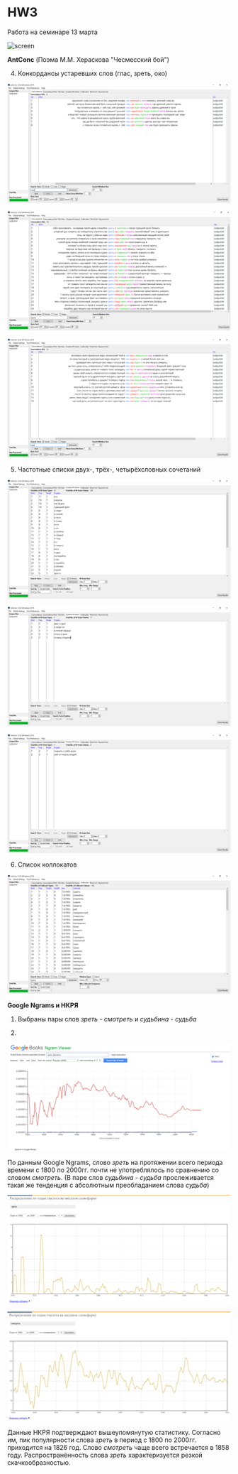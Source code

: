 # HW3
Работа на семинаре 13 марта

![screen](https://a.radikal.ru/a20/1903/47/a8c25d6e45cd.jpg)

**AntConc** (Поэма М.М. Хераскова "Чесмесский бой")

4. Конкордансы устаревших слов (глас, зреть, око)

![screen](https://github.com/NadezhdaVolk/HW3/blob/master/4.%20Конкорданс%20-%20глас.PNG)

![screen](https://github.com/NadezhdaVolk/HW3/blob/master/4.%20Конкорданс%20-%20зреть.PNG)

![screen](https://github.com/NadezhdaVolk/HW3/blob/master/4.%20Конкорданс%20-%20око.PNG)

5. Частотные списки двух-, трёх-, четырёхсловных сочетаний

![screen](https://github.com/NadezhdaVolk/HW3/blob/master/5.%20Двухсловные%20сочетания.PNG)

![screen](https://github.com/NadezhdaVolk/HW3/blob/master/5.%20Трёхсловные%20сочетания.PNG)

![screen](https://github.com/NadezhdaVolk/HW3/blob/master/5.%20Четырёхсловные%20сочетания.PNG)

6. Список коллокатов

![screen](https://github.com/NadezhdaVolk/HW3/blob/master/6.%20Коллокаты.PNG)

**Google Ngrams и НКРЯ**

1. Выбраны пары слов *зреть* - *смотреть* и *судьбина* - *судьба*

2. 

![screen](https://github.com/NadezhdaVolk/HW3/blob/master/2.2.%20Употребление%20слова%20зреть%20Google%20Ngrams.PNG)

По данным Google Ngrams, слово *зреть* на протяжении всего периода времени с 1800 по 2000гг. почти не употреблялось по сравнению со словом *смотреть*. (В паре слов *судьбина* - *судьба* прослеживается такая же тенденция с абсолютным преобладанием слова *судьба*)

![screen](https://github.com/NadezhdaVolk/HW3/blob/master/2.2.%20Употребление%20слова%20зреть%20НКРЯ.PNG)

![screen](https://github.com/NadezhdaVolk/HW3/blob/master/2.2.%20Употребление%20слова%20смотреть%20НКРЯ.PNG)

Данные НКРЯ подтверждают вышеупомянутую статистику. Согласно им, пик популярности слова *зреть* в период с 1800 по 2000гг. приходится на 1826 год. Слово *смотреть* чаще всего встречается в 1858 году. Распространённость слова *зреть* характеризуется резкой скачкообразностью.
